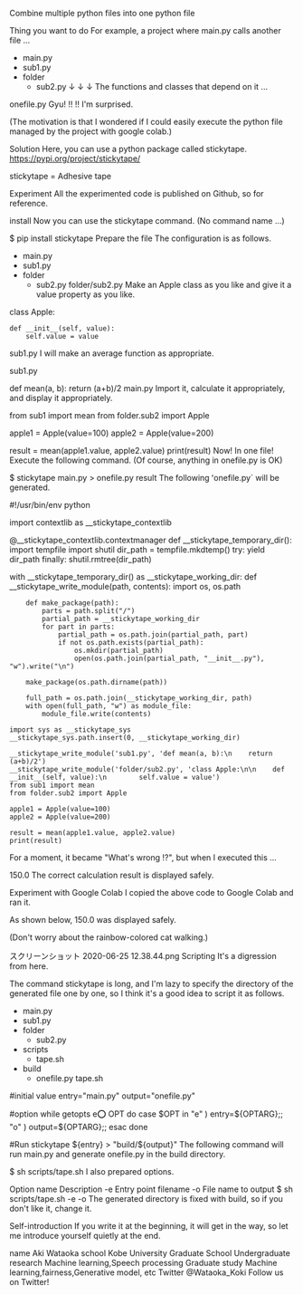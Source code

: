 Combine multiple python files into one python file
 
Thing you want to do
For example, a project where main.py calls another file ...

- main.py
- sub1.py
- folder
    - sub2.py
↓ ↓ ↓ The functions and classes that depend on it ...

onefile.py
Gyu! !! !! I'm surprised.

(The motivation is that I wondered if I could easily execute the python file managed by the project with google colab.)

Solution
Here, you can use a python package called stickytape. https://pypi.org/project/stickytape/

stickytape = Adhesive tape

Experiment
All the experimented code is published on Github, so for reference. 

install Now you can use the stickytape command. (No command name ...)

$ pip install stickytape
Prepare the file
The configuration is as follows.

- main.py
- sub1.py
- folder
    - sub2.py
folder/sub2.py Make an Apple class as you like and give it a value property as you like.

class Apple:

    def __init__(self, value):
        self.value = value

 

 
sub1.py I will make an average function as appropriate.

sub1.py

def mean(a, b):
    return (a+b)/2
main.py Import it, calculate it appropriately, and display it appropriately.

from sub1 import mean
from folder.sub2 import Apple

apple1 = Apple(value=100)
apple2 = Apple(value=200)

result = mean(apple1.value, apple2.value)
print(result)
Now! In one file!
Execute the following command. (Of course, anything in onefile.py is OK)

$ stickytape main.py > onefile.py
result
The following ʻonefile.py` will be generated.

#!/usr/bin/env python


import contextlib as __stickytape_contextlib

@__stickytape_contextlib.contextmanager
def __stickytape_temporary_dir():
    import tempfile
    import shutil
    dir_path = tempfile.mkdtemp()
    try:
        yield dir_path
    finally:
        shutil.rmtree(dir_path)

with __stickytape_temporary_dir() as __stickytape_working_dir:
    def __stickytape_write_module(path, contents):
        import os, os.path

        def make_package(path):
            parts = path.split("/")
            partial_path = __stickytape_working_dir
            for part in parts:
                partial_path = os.path.join(partial_path, part)
                if not os.path.exists(partial_path):
                    os.mkdir(partial_path)
                    open(os.path.join(partial_path, "__init__.py"), "w").write("\n")

        make_package(os.path.dirname(path))

        full_path = os.path.join(__stickytape_working_dir, path)
        with open(full_path, "w") as module_file:
            module_file.write(contents)

    import sys as __stickytape_sys
    __stickytape_sys.path.insert(0, __stickytape_working_dir)

    __stickytape_write_module('sub1.py', 'def mean(a, b):\n    return (a+b)/2')
    __stickytape_write_module('folder/sub2.py', 'class Apple:\n\n    def __init__(self, value):\n        self.value = value')
    from sub1 import mean
    from folder.sub2 import Apple
    
    apple1 = Apple(value=100)
    apple2 = Apple(value=200)
    
    result = mean(apple1.value, apple2.value)
    print(result)
For a moment, it became "What's wrong !?", but when I executed this ...

150.0
The correct calculation result is displayed safely.

Experiment with Google Colab
I copied the above code to Google Colab and ran it.

As shown below, 150.0 was displayed safely.

(Don't worry about the rainbow-colored cat walking.)

スクリーンショット 2020-06-25 12.38.44.png 
Scripting
It's a digression from here.

The command stickytape is long, and I'm lazy to specify the directory of the generated file one by one, so I think it's a good idea to script it as follows.

- main.py
- sub1.py
- folder
    - sub2.py
- scripts
    - tape.sh
- build
    - onefile.py
tape.sh

#initial value
entry="main.py"
output="onefile.py"

#option
while getopts e:o: OPT
do
	case $OPT in 
		"e" ) entry=${OPTARG};;
		"o" ) output=${OPTARG};;
	esac
done

#Run
stickytape ${entry} > "build/${output}"
The following command will run main.py and generate onefile.py in the build directory.

$ sh scripts/tape.sh
I also prepared options.

Option name	Description
-e	Entry point filename
-o	File name to output
$ sh scripts/tape.sh -e <file name> -o <file name>
The generated directory is fixed with build, so if you don't like it, change it.

Self-introduction
If you write it at the beginning, it will get in the way, so let me introduce yourself quietly at the end.


name	Aki Wataoka
school	Kobe University Graduate School
Undergraduate research	Machine learning,Speech processing
Graduate study	Machine learning,fairness,Generative model, etc
Twitter	@Wataoka_Koki
Follow us on Twitter!